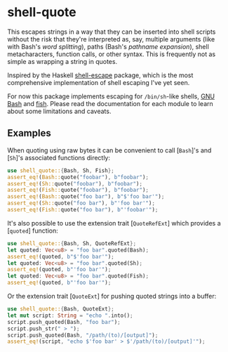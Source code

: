 # shell-quote

This escapes strings in a way that they can be inserted into shell scripts
without the risk that they're interpreted as, say, multiple arguments (like with
Bash's _word splitting_), paths (Bash's _pathname expansion_), shell
metacharacters, function calls, or other syntax. This is frequently not as
simple as wrapping a string in quotes.

Inspired by the Haskell [shell-escape][] package, which is the most
comprehensive implementation of shell escaping I've yet seen.

For now this package implements escaping for `/bin/sh`-like shells, [GNU
Bash][gnu-bash] and [fish][]. 
Please read the documentation for each module to learn about some limitations
and caveats.

[shell-escape]: https://github.com/solidsnack/shell-escape
[gnu-bash]: https://www.gnu.org/software/bash/
[fish]: https://fishshell.com/

## Examples

When quoting using raw bytes it can be convenient to call [`Bash`]'s and
[`Sh`]'s associated functions directly:

```rust
use shell_quote::{Bash, Sh, Fish};
assert_eq!(Bash::quote("foobar"), b"foobar");
assert_eq!(Sh::quote("foobar"), b"foobar");
assert_eq!(Fish::quote("foobar"), b"foobar");
assert_eq!(Bash::quote("foo bar"), b"$'foo bar'");
assert_eq!(Sh::quote("foo bar"), b"'foo bar'");
assert_eq!(Fish::quote("foo bar"), b"'foobar'");
```

It's also possible to use the extension trait [`QuoteRefExt`] which provides a
[`quoted`] function:

```rust
use shell_quote::{Bash, Sh, QuoteRefExt};
let quoted: Vec<u8> = "foo bar".quoted(Bash);
assert_eq!(quoted, b"$'foo bar'");
let quoted: Vec<u8> = "foo bar".quoted(Sh);
assert_eq!(quoted, b"'foo bar'");
let quoted: Vec<u8> = "foo bar".quoted(Fish);
assert_eq!(quoted, b"'foo bar'");
```

Or the extension trait [`QuoteExt`] for pushing quoted strings into a buffer:

```rust
use shell_quote::{Bash, QuoteExt};
let mut script: String = "echo ".into();
script.push_quoted(Bash, "foo bar");
script.push_str(" > ");
script.push_quoted(Bash, "/path/(to)/[output]");
assert_eq!(script, "echo $'foo bar' > $'/path/(to)/[output]'");
```
